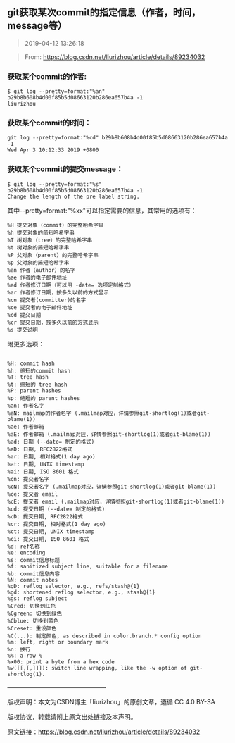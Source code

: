 ## git获取某次commit的指定信息（作者，时间，message等）

> 2019-04-12 13:26:18

> From: https://blog.csdn.net/liurizhou/article/details/89234032

### 获取某个commit的作者:

```
$ git log --pretty=format:"%an" b29b8b608b4d00f85b5d08663120b286ea657b4a -1
liurizhou
```

### 获取某个commit的时间：

```
git log --pretty=format:"%cd" b29b8b608b4d00f85b5d08663120b286ea657b4a -1
Wed Apr 3 10:12:33 2019 +0800
```

### 获取某个commit的提交message：

```
$ git log --pretty=format:"%s" b29b8b608b4d00f85b5d08663120b286ea657b4a -1
Change the length of the pre label string.
```

其中--pretty=format:"%xx"可以指定需要的信息，其常用的选项有：

```
%H 提交对象（commit）的完整哈希字串 
%h 提交对象的简短哈希字串 
%T 树对象（tree）的完整哈希字串 
%t 树对象的简短哈希字串 
%P 父对象（parent）的完整哈希字串 
%p 父对象的简短哈希字串 
%an 作者（author）的名字 
%ae 作者的电子邮件地址 
%ad 作者修订日期（可以用 -date= 选项定制格式） 
%ar 作者修订日期，按多久以前的方式显示 
%cn 提交者(committer)的名字 
%ce 提交者的电子邮件地址 
%cd 提交日期 
%cr 提交日期，按多久以前的方式显示 
%s 提交说明
```

附更多选项：

```

%H: commit hash
%h: 缩短的commit hash
%T: tree hash
%t: 缩短的 tree hash
%P: parent hashes
%p: 缩短的 parent hashes
%an: 作者名字
%aN: mailmap的作者名字 (.mailmap对应，详情参照git-shortlog(1)或者git-blame(1))
%ae: 作者邮箱
%aE: 作者邮箱 (.mailmap对应，详情参照git-shortlog(1)或者git-blame(1))
%ad: 日期 (--date= 制定的格式)
%aD: 日期, RFC2822格式
%ar: 日期, 相对格式(1 day ago)
%at: 日期, UNIX timestamp
%ai: 日期, ISO 8601 格式
%cn: 提交者名字
%cN: 提交者名字 (.mailmap对应，详情参照git-shortlog(1)或者git-blame(1))
%ce: 提交者 email
%cE: 提交者 email (.mailmap对应，详情参照git-shortlog(1)或者git-blame(1))
%cd: 提交日期 (--date= 制定的格式)
%cD: 提交日期, RFC2822格式
%cr: 提交日期, 相对格式(1 day ago)
%ct: 提交日期, UNIX timestamp
%ci: 提交日期, ISO 8601 格式
%d: ref名称
%e: encoding
%s: commit信息标题
%f: sanitized subject line, suitable for a filename
%b: commit信息内容
%N: commit notes
%gD: reflog selector, e.g., refs/stash@{1}
%gd: shortened reflog selector, e.g., stash@{1}
%gs: reflog subject
%Cred: 切换到红色
%Cgreen: 切换到绿色
%Cblue: 切换到蓝色
%Creset: 重设颜色
%C(...): 制定颜色, as described in color.branch.* config option
%m: left, right or boundary mark
%n: 换行
%%: a raw %
%x00: print a byte from a hex code
%w([[,[,]]]): switch line wrapping, like the -w option of git-shortlog(1).
```

————————————————

版权声明：本文为CSDN博主「liurizhou」的原创文章，遵循 CC 4.0 BY-SA 

版权协议，转载请附上原文出处链接及本声明。

原文链接：https://blog.csdn.net/liurizhou/article/details/89234032
